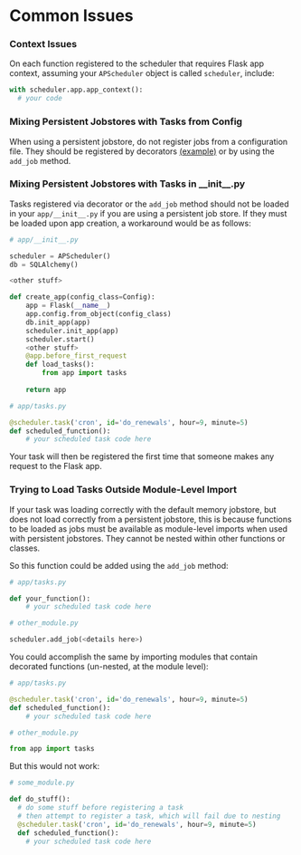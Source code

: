 <h1>Common Issues</h1>

<h3>Context Issues</h3>

On each function registered to the scheduler that requires Flask app context, assuming your `APScheduler` object is called `scheduler`, include:

```python
with scheduler.app.app_context():
  # your code
```

<h3>Mixing Persistent Jobstores with Tasks from Config</h3>

When using a persistent jobstore, do not register jobs from a configuration file. They should be registered by decorators [(example)](https://github.com/viniciuschiele/flask-apscheduler/blob/master/examples/decorated.py) or by using the `add_job` method.

<h3>Mixing Persistent Jobstores with Tasks in __init__.py</h3>

Tasks registered via decorator or the `add_job` method should not be loaded in your `app/__init__.py` if you are using a persistent job store. If they must be loaded upon app creation, a workaround would be as follows:

```python
# app/__init__.py

scheduler = APScheduler()
db = SQLAlchemy()

<other stuff>

def create_app(config_class=Config):
    app = Flask(__name__)
    app.config.from_object(config_class)
    db.init_app(app)
    scheduler.init_app(app)
    scheduler.start()
    <other stuff>
    @app.before_first_request
    def load_tasks():
        from app import tasks
    
    return app
```
```python
# app/tasks.py

@scheduler.task('cron', id='do_renewals', hour=9, minute=5)
def scheduled_function():
    # your scheduled task code here
```

Your task will then be registered the first time that someone makes any request to the Flask app.

<h3>Trying to Load Tasks Outside Module-Level Import</h3>

If your task was loading correctly with the default memory jobstore, but does not load correctly from a persistent jobstore, this is because functions to be loaded as jobs must be available as module-level imports when used with persistent jobstores. They cannot be nested within other functions or classes.

So this function could be added using the `add_job` method:
```python
# app/tasks.py

def your_function():
    # your scheduled task code here
```
```python
# other_module.py

scheduler.add_job(<details here>)
```

You could accomplish the same by importing modules that contain decorated functions (un-nested, at the module level):
```python
# app/tasks.py

@scheduler.task('cron', id='do_renewals', hour=9, minute=5)
def scheduled_function():
    # your scheduled task code here
```
```python
# other_module.py

from app import tasks
```

But this would not work:
```python
# some_module.py

def do_stuff():
  # do some stuff before registering a task
  # then attempt to register a task, which will fail due to nesting
  @scheduler.task('cron', id='do_renewals', hour=9, minute=5)
  def scheduled_function():
    # your scheduled task code here

